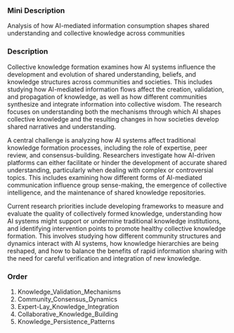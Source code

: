 ### Mini Description

Analysis of how AI-mediated information consumption shapes shared understanding and collective knowledge across communities

### Description

Collective knowledge formation examines how AI systems influence the development and evolution of shared understanding, beliefs, and knowledge structures across communities and societies. This includes studying how AI-mediated information flows affect the creation, validation, and propagation of knowledge, as well as how different communities synthesize and integrate information into collective wisdom. The research focuses on understanding both the mechanisms through which AI shapes collective knowledge and the resulting changes in how societies develop shared narratives and understanding.

A central challenge is analyzing how AI systems affect traditional knowledge formation processes, including the role of expertise, peer review, and consensus-building. Researchers investigate how AI-driven platforms can either facilitate or hinder the development of accurate shared understanding, particularly when dealing with complex or controversial topics. This includes examining how different forms of AI-mediated communication influence group sense-making, the emergence of collective intelligence, and the maintenance of shared knowledge repositories.

Current research priorities include developing frameworks to measure and evaluate the quality of collectively formed knowledge, understanding how AI systems might support or undermine traditional knowledge institutions, and identifying intervention points to promote healthy collective knowledge formation. This involves studying how different community structures and dynamics interact with AI systems, how knowledge hierarchies are being reshaped, and how to balance the benefits of rapid information sharing with the need for careful verification and integration of new knowledge.

### Order

1. Knowledge_Validation_Mechanisms
2. Community_Consensus_Dynamics
3. Expert-Lay_Knowledge_Integration
4. Collaborative_Knowledge_Building
5. Knowledge_Persistence_Patterns

